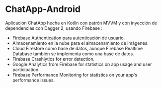 # ChatApp-Android

Aplicación ChatApp hecha en Kotlin con patrón MVVM y con inyección de dependencias con Dagger 2, usando Firebase :

- Firebase Authentication para autenticación de usuario.
- Almacenamiento en la nube para el almacenamiento de imágenes.
- Cloud Firestore como base de datos, aunque Firebase Realtime Database también se implementa como una base de datos.
- Firebase Crashlytics for error detection.
- Google Analytics from Firebase for statistics on app usage and user participation.
- Firebase Performance Monitoring for statistics on your app's performance issues.
